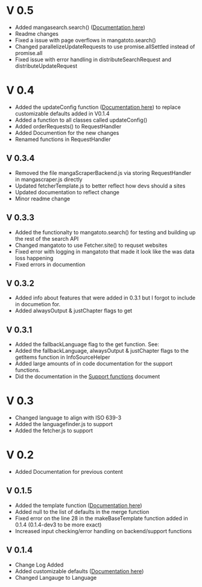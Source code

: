 # V 0.5
 - Added mangasearch.search() ([Documentation here](API.md##Search))
 - Readme changes
 - Fixed a issue with page overflows in mangatoto.search()
 - Changed parallelizeUpdateRequests to use promise.allSettled instead of promise.all
 - Fixed issue with error handling in distributeSearchRequest and distributeUpdateRequest
# V 0.4
 - Added the updateConfig function ([Documentation here](API.md##UpdateConfig)) to replace customizable defaults added in V0.1.4
 - Added a function to all classes called updateConfig()
 - Added orderRequests() to RequestHandler
 - Added Documention for the new changes
 - Renamed functions in RequestHandler
## V 0.3.4
 - Removed the file mangaScraperBackend.js via storing RequestHandler in mangascraper.js directly
 - Updated fetcherTemplate.js to better reflect how devs should a sites
 - Updated documentation to reflect change
 - Minor readme change
## V 0.3.3
 - Added the functionalty to mangatoto.search() for testing and building up the rest of the search API
 - Changed mangatoto to use Fetcher.site() to requset websites
 - Fixed error with logging in mangatoto that made it look like the was data loss happening
 - Fixed errors in documention
## V 0.3.2
 - Added info about features that were added in 0.3.1 but I forgot to include in documetion for.
 - Added alwaysOutput & justChapter flags to get
## V 0.3.1
 - Added the fallbackLanguage flag to the get function. See:
 - Added the fallbackLanguage, alwaysOutput & justChapter flags to the getItems function in InfoSourceHelper
 - Added large amounts of in code documentation for the support functions.
 - Did the documentation in the [Support functions](Support%20functions.md) document
# V 0.3
 - Changed language to align with ISO 639-3
 - Added the languagefinder.js to support
 - Added the fetcher.js to support
# V 0.2
 - Added Documentation for previous content
## V 0.1.5
 - Added the template function ([Documentation here](API.md##Template))
 - Added null to the list of defaults in the merge function
 - Fixed error on the line 28 in the makeBaseTemplate function added in 0.1.4 (0.1.4-dev3 to be more exact)
 - Increased input checking/error handling on backend/support functions
## V 0.1.4
 - Change Log Added
 - Added customizable defaults ([Documentation here](API.md##Config%20/%20Customizable%20defaults))
 - Changed Langauge to Language